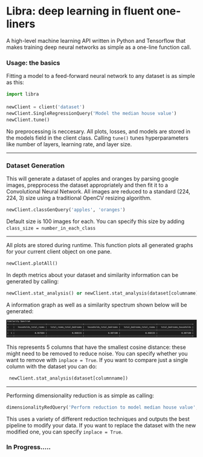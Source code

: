 # Libra: deep learning in fluent one-liners
A high-level machine learning API written in Python and Tensorflow that makes training deep neural networks as simple as a one-line function call. 


### Usage: the basics ###
Fitting a model to a feed-forward neural network to any dataset is as simple as this:
```python
import libra

newClient = client('dataset')
newClient.SingleRegressionQuery('Model the median house value')
newClient.tune()


```
No preprocessing is neccesary. All plots, losses, and models are stored in the models field in the client class. Calling ```tune()``` tunes hyperparameters like number of layers, learning rate, and layer size.

***

### Dataset Generation ###
This will generate a dataset of apples and oranges by parsing google images, prepprocess the dataset appropriately and then fit it to a Convolutional Neural Network. All images are reduced to a standard (224, 224, 3) size using a traditional OpenCV resizing algorithm.

```python
newClient.classGenQuery('apples', 'oranges')
```
Default size is 100 images for each. You can specify this size by adding ```class_size = number_in_each_class```

***
All plots are stored during runtime. This function plots all generated graphs for your current client object on one pane. 

```python
newClient.plotAll()
```

In depth metrics about your dataset and similarity information can be generated by calling:

```python
newClient.stat_analysis() or newClient.stat_analysis(dataset[columname])
```
A information graph as well as a similarity spectrum shown below will be generated:

![Image description](similarity.png)

This represents 5 columns that have the smallest cosine distance: these might need to be removed to reduce noise. You can specify whether you want to remove with ```inplace = True```. If you want to compare just a single column with the dataset you can do:

```python
 newClient.stat_analysis(dataset[columnname])
```

***

Performing dimensionality reduction is as simple as calling:

```python
dimensionalityRedQuery('Perform reduction to model median house value', model_to_fit, depth_of_search):
```

This uses a variety of different reduction techniques and outputs the best pipeline to modify your data. If you want to replace the dataset with the new modified one, you can specify ```inplace = True```.

 
### In Progress..... ###

